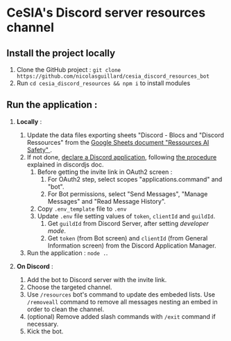 # CeSIA's Discord server resources channel 

## Install the project locally
1. Clone the GitHub project : `git clone https://github.com/nicolasguillard/cesia_discord_resources_bot`
2. Run `cd cesia_discord_resources && npm i` to install modules

## Run the application : 
1. __Locally__ :
    1. Update the data files exporting sheets "Discord - Blocs and "Discord Ressources" from the [Google Sheets document "Ressources AI Safety" ](https://docs.google.com/spreadsheets/d/1wKqidvb5gIRDgfS6VaN6s96aMRF5Psrc3sPqZMRx-2I/edit?usp=sharing).
    2. If not done, [declare a Discord application](https://discord.com/developers/applications), following [the procedure](https://discordjs.guide/preparations/setting-up-a-bot-application.html) explained in discordjs doc.
        1. Before getting the invite link in OAuth2 screen :
            1. For OAuth2 step, select scopes "applications.command" and "bot".
            2. For Bot permissions, select "Send Messages", "Manage Messages" and "Read Message History".
        1. Copy `.env_template` file to `.env`
        2. Update `.env` file setting values of `token`, `clientId` and `guildId`.
            1. Get `guildId` from Discord Server, after setting _developer mode_.
            2. Get `token` (from Bot screen) and `clientId` (from General Information screen) from the Discord Application Manager.
    2. Run the application : `node .`.

2. __On Discord__ :
    1. Add the bot to Discord server with the invite link.
    2. Choose the targeted channel.
    3. Use `/resources` bot's command to update des embeded lists. Use `/removeall` command to remove all messages nesting an embed in order to clean the channel.
    4. (optional) Remove added slash commands with `/exit` command if necessary.
    5. Kick the bot.